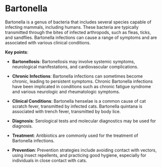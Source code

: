 [//]: # (source: ?)
[//]: # (tags: bacteria)

# Bartonella

Bartonella is a genus of bacteria that includes several species capable of infecting mammals, including humans. These bacteria are typically transmitted through the bites of infected arthropods, such as fleas, ticks, and sandflies. Bartonella infections can cause a range of symptoms and are associated with various clinical conditions.

**Key points**:

* **Bartonellosis**: Bartonellosis may involve systemic symptoms, neurological manifestations, and cardiovascular complications.

* **Chronic Infections**: Bartonella infections can sometimes become chronic, leading to persistent symptoms. Chronic Bartonella infections have been implicated in conditions such as chronic fatigue syndrome and various neurologic and rheumatologic symptoms.

* **Clinical Conditions**: Bartonella henselae is a common cause of cat scratch fever, transmitted by infected cats. Bartonella quintana is associated with trench fever, transmitted by body lice.

* **Diagnosis**: Serological tests and molecular diagnostics may be used for diagnosis.

* **Treatment**: Antibiotics are commonly used for the treatment of Bartonella infections.

* **Prevention**: Prevention strategies include avoiding contact with vectors, using insect repellents, and practicing good hygiene, especially for individuals in close contact with cats.
